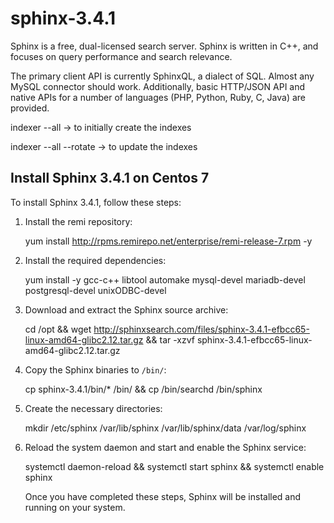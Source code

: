 # sphinx-3.4.1

Sphinx is a free, dual-licensed search server. Sphinx is written in C++, and focuses on query performance and search relevance.

The primary client API is currently SphinxQL, a dialect of SQL. Almost any MySQL connector should work. Additionally, basic HTTP/JSON API and native APIs for a number of languages (PHP, Python, Ruby, C, Java) are provided.


indexer --all -> to initially create the indexes

indexer --all --rotate ->  to update the indexes

## Install Sphinx 3.4.1 on Centos 7

To install Sphinx 3.4.1, follow these steps:

1. Install the remi repository:

   yum install http://rpms.remirepo.net/enterprise/remi-release-7.rpm -y

2. Install the required dependencies:

   yum install -y gcc-c++ libtool automake mysql-devel mariadb-devel postgresql-devel unixODBC-devel

3. Download and extract the Sphinx source archive:

   cd /opt && wget http://sphinxsearch.com/files/sphinx-3.4.1-efbcc65-linux-amd64-glibc2.12.tar.gz && tar -xzvf sphinx-3.4.1-efbcc65-linux-amd64-glibc2.12.tar.gz

4. Copy the Sphinx binaries to `/bin/`:

   cp sphinx-3.4.1/bin/* /bin/ && cp /bin/searchd /bin/sphinx

5. Create the necessary directories:

   mkdir /etc/sphinx /var/lib/sphinx /var/lib/sphinx/data /var/log/sphinx

6. Reload the system daemon and start and enable the Sphinx service:

   systemctl daemon-reload && systemctl start sphinx && systemctl enable sphinx

   Once you have completed these steps, Sphinx will be installed and running on your system.

